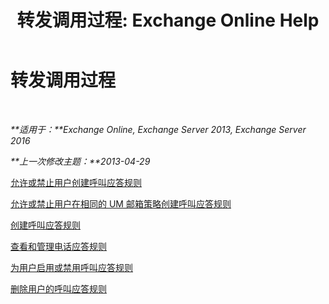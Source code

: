 ﻿---
title: '转发调用过程: Exchange Online Help'
TOCTitle: 转发调用过程
ms:assetid: a19cf331-4a83-4d8e-909e-9330911c7fa2
ms:mtpsurl: https://technet.microsoft.com/zh-cn/library/JJ863115(v=EXCHG.150)
ms:contentKeyID: 50556647
ms.date: 05/23/2018
mtps_version: v=EXCHG.150
ms.translationtype: MT
---

# 转发调用过程

 

_**适用于：**Exchange Online, Exchange Server 2013, Exchange Server 2016_

_**上一次修改主题：**2013-04-29_

[允许或禁止用户创建呼叫应答规则](allow-or-prevent-a-user-from-creating-call-answering-rules-exchange-2013-help.md)

[允许或禁止用户在相同的 UM 邮箱策略创建呼叫应答规则](allow-or-prevent-users-in-the-same-um-mailbox-policy-from-creating-call-answering-rules-exchange-2013-help.md)

[创建呼叫应答规则](create-a-call-answering-rule-exchange-2013-help.md)

[查看和管理电话应答规则](view-and-manage-a-call-answering-rule-exchange-2013-help.md)

[为用户启用或禁用呼叫应答规则](enable-or-disable-a-call-answering-rule-for-a-user-exchange-2013-help.md)

[删除用户的呼叫应答规则](remove-a-call-answering-rule-for-a-user-exchange-2013-help.md)

